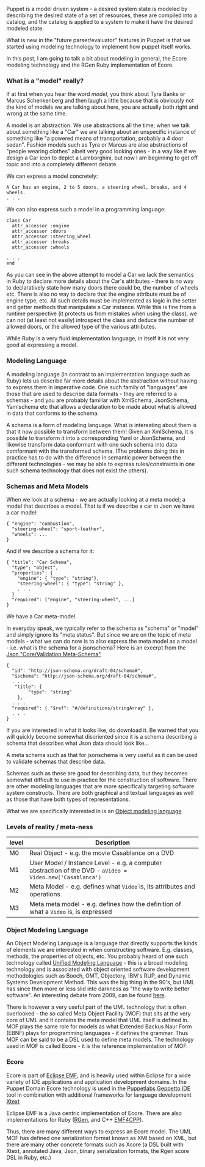 Puppet is a model driven system - a desired system state is modeled by describing the
desired state of a set of resources, these are compiled into a catalog, and the catalog is
applied to a system to make it have the desired modeled state.

What is new in the "future parser/evaluator" features in Puppet is that we started using modeling technology to implement how puppet itself works.

In this post, I am going to talk a bit about modeling in general, the Ecore modeling technology
and the RGen Ruby implementation of Ecore.

### What is a "model" really?

If at first when you hear the word *model*, you think about Tyra Banks or Marcus Schenkenberg and then laugh a little because that is obviously not the kind of models we are talking about here, you are actually both right and wrong at the same time.

A model is an abstraction. We use abstractions all the time; when we talk about something like a "Car" we are talking about an unspecific instance of something like "a powered means of transportation, probably a 4 door sedan". Fashion models such as Tyra or Marcus are also abstractions of "people wearing clothes" albeit very good looking ones - in a way like if we design a Car icon to depict a Lamborghini, but now I am beginning to get off topic and into a completely different debate.

We can express a model concretely:

    A Car has an engine, 2 to 5 doors, a steering wheel, breaks, and 4 wheels.
    . . .
    
We can also express such a model in a programming language:

    class Car
      attr_accessor :engine
      attr_accessor :doors
      attr_accessor :steering_wheel
      attr_accessor :breaks
      attr_accessor :wheels
      
    . . .
    end

As you can see in the above attempt to model a Car we lack the semantics in Ruby to declare
more details about the Car's attributes - there is no way to declaratively state 
how many doors there could be, the number of wheels etc. There is also no way to declare
that the engine attribute must be of engine type, etc. All such details must be implemented 
as logic in the setter and getter methods that manipulate a Car instance. While this is fine
from a runtime perspective (it protects us from mistakes when using the class), we can not
(at least not easily) introspect the class and deduce the number of allowed doors, or the allowed type of the various attributes.

While Ruby is a very fluid implementation language, in itself it is not very good at
expressing a model.

### Modeling Language

A modeling language (in contrast to an implementation language such as Ruby) lets us
describe far more details about the abstraction without having to express them in imperative
code. One such family of "languages" are those that are used to describe data formats - they
are referred to a schemas - and you are probably familiar with XmlSchema, JsonSchema, Yamlschema etc
that allows a declaration to be made about what is allowed in data that conforms to the schema.

A schema is a form of modeling language. What is interesting about them is that it now possible
to transform between them! Given an XmlSchema, it is possible to transform it into a corresponding
Yaml or JsonSchema, and likewise transform data conformant with one such schema into data comformant
with the transformed schema. (The problems doing this in practice has to do with the difference in semantic power between the different technologies - we may be able to express rules/constraints
in one such schema technology that does not exist the others).

### Schemas and Meta Models

When we look at a schema - we are actually looking at a meta model; a model that describes a model.
That is if we describe a car in Json we have a car model:

    { "engine": "combustion",
      "steering-wheel": "sport-leather",
      "wheels": ...
    }
    
And if we describe a schema for it:

    { "title": "Car Schema",
      "type"; "object",
      "properties": {
        "engine": { "type": "string"},
        "steering-wheel": { "type": "string" },
        . . .
      }
      "required": ["engine", "steering-wheel", ...]
    }
    
We have a Car meta-model.

In everyday speak, we typically refer to the schema as "schema" or "model" and simply ignore
its "meta status". But since we are on the topic of meta models - what we can do now is to
also express the meta model as a model - i.e. what is the schema for a jsonschema?
Here is an excerpt from the [Json "Core/Validation Meta-Schema"][1]

    {
      "id": "http://json-schema.org/draft-04/schema#",
      "$schema": "http://json-schema.org/draft-04/schema#",
      . . .
       "title": {
            "type": "string"
        },
      . . .
      "required": { "$ref": "#/definitions/stringArray" },
      . . .
    }

If you are interested in what it looks like, do download it. Be warned that you will quickly become
somewhat disoriented since it is a schema describing a schema that describes what Json data
should look like...

[1]:http://json-schema.org/documentation.html

A meta schema such as that for jsonschema is very useful as it can be used to validate schemas
that describe data.

Schemas such as these are good for describing data, but they becomes somewhat difficult to use
in practice for the construction of software. There are other modeling languages that are more specifically targeting software system constructs. There are both graphical and textual languages
as well as those that have both types of representations.

What we are specifically interested in is an [Object modeling language][2]

[2]:http://en.wikipedia.org/wiki/Object_modeling_language

### Levels of reality / meta-ness

| level | Description |
| --- | --- |
| M0 | Real Object - e.g. the movie Casablance on a DVD |
| M1 | User Model / Instance Level - e.g. a computer abstraction of the DVD - `aVideo = Video.new('Casablanca')` |
| M2 | Meta Model - e.g. defines what `Video` is, its attributes and operations |
| M3 | Meta meta model - e.g. defines how the definition of what a `Video` is, is expressed |


### Object Modeling Language

An Object Modeling Language is a language that directly supports the kinds of elements we are interested in when constructing software. E.g. classes, methods, the properties of objects, etc. You probably heard of one such technology called [Unified Modeling Language][3] - this is a broad modeling technology and is associated with object oriented software development methodologies such as Booch, OMT, Objectory, IBM's RUP, and Dynamic Systems Development Method. This was the big thing in the 90's, but UML has since then more or less slid into darkness as "the way to write better
software". An interesting debate from 2009, can be found [here][4].

[3]:http://en.wikipedia.org/wiki/Unified_Modeling_Language
[4]:http://codebetter.com/jeremymiller/2009/09/12/how-relevant-is-uml-modeling-today/

There is however a very useful part of the UML technology that is often overlooked - the so
called Meta Object Facility (MOF) that sits at the very core of UML and it contains the meta model
that UML itself is defined in. MOF plays the same role for models as what Extended Backus Naur Form (EBNF) plays for programming languages - it defines the grammar. Thus MOF can be said to be a DSL used to define meta models. The technology used in MOF is called Ecore - it is the reference implementation of MOF.

### Ecore

Ecore is part of [Eclipse EMF][5], and is heavily used within Eclipse for a wide variety of
IDE applications and application development domains. In the Puppet Domain Ecore technology is
used in the [Puppetlabs Geppetto IDE][7] tool in combination with additional frameworks for language development [Xtext][6]

[5]:http://en.wikipedia.org/wiki/Eclipse_Modeling_Framework
[6]:http://en.wikipedia.org/wiki/Xtext
[7]:http://puppetlabs.github.io/geppetto/
[8]:https://github.com/mthiede/rgen
[9]:https://code.google.com/p/emf4cpp/

Eclipse EMF is a Java centric implementation of Ecore. There are also implementations for
Ruby ([RGen][8], and C++ [EMF4CPP][9]).

Thus, there are many different ways to express an Ecore model. The UML MOF has defined one
serialization format known as XMI based on XML, but there are many other concrete formats such
as Xcore (a DSL built with Xtext, annotated Java, Json, binary serialization formats, the Rgen score
DSL in Ruby, etc.) 

